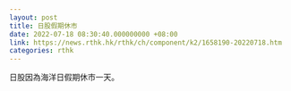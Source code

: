 ```yaml
---
layout: post
title: 日股假期休市
date: 2022-07-18 08:30:40.000000000 +08:00
link: https://news.rthk.hk/rthk/ch/component/k2/1658190-20220718.htm
categories: rthk
---
```


日股因為海洋日假期休市一天。
